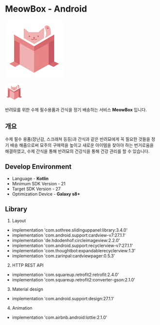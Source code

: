 # MeowBox - Android

![](/image/meow_box.png)


<img src="image/meow_box.png" width="60">

반려묘를 위한 수제 필수용품과 간식을 정기 배송하는 서비스 **MeowBox** 입니다.

## 개요

수제 필수 용품(장난감, 스크래쳐 등등)과 간식과 같은 반려묘에게 꼭 필요한 것들을 정기 배송 해줌으로써 묘주의 구매력을 높이고 새로운 아이템을 찾아야 하는 번거로움을 해결하였고, 수제 간식을 통해 반려묘의 건강식을 통해 건강 관리를 할 수 있습니다. 


## Develop Environment

* Language - **Kotlin**
* Minimum SDK Version - 21
* Target SDK Version - 27
* Optimization Device - **Galaxy s8+**


## Library

1. Layout
* implementation 'com.sothree.slidinguppanel:library:3.4.0'
* implementation 'com.android.support:cardview-v7:27.1.1'
* implementation 'de.hdodenhof:circleimageview:2.2.0'
* implementation 'com.android.support:recyclerview-v7:27.1.1'
* implementation 'com.thoughtbot:expandablerecyclerview:1.3'
* implementation 'com.zarinpal:cardviewpager:0.5.3'

2. HTTP REST API
* implementation 'com.squareup.retrofit2:retrofit:2.4.0'
* implementation 'com.squareup.retrofit2:converter-gson:2.1.0'

3. Material design
* implementation 'com.android.support:design:27.1.1'

4. Animation
* implementation 'com.airbnb.android:lottie:2.1.0'